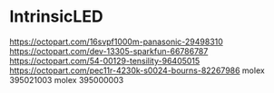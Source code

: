# IntrinsicLED
 
https://octopart.com/16svpf1000m-panasonic-29498310
https://octopart.com/dev-13305-sparkfun-66786787
https://octopart.com/54-00129-tensility-96405015
https://octopart.com/pec11r-4230k-s0024-bourns-82267986
molex 395021003
molex 395000003
